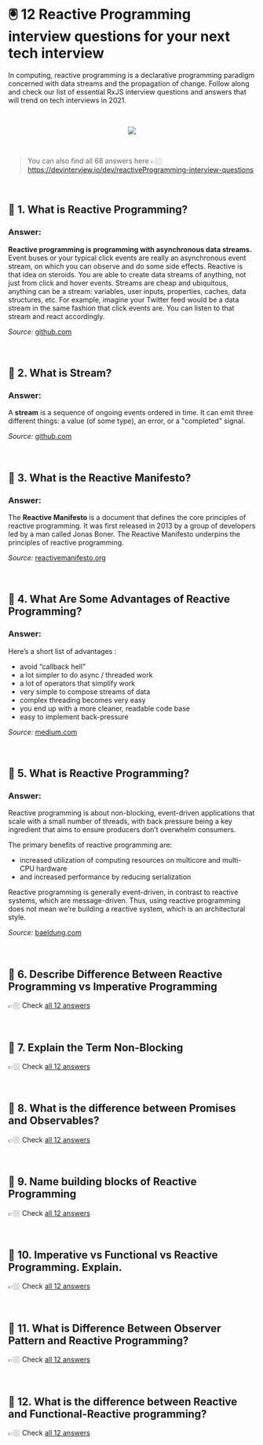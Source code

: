 # 🖲 12 Reactive Programming interview questions for your next tech interview

In computing, reactive programming is a declarative programming paradigm concerned with data streams and the propagation of change.  Follow along and check our list of essential RxJS interview questions and answers that will trend on tech interviews in 2021.

</br>

<p align="center">
  <a href="https://devinterview.io/">
  <img src="https://source.unsplash.com/collection/52661698/600x300">
  </a>
</p>

</br>

> You can also find all 68 answers here 👉🏼 https://devinterview.io/dev/reactiveProgramming-interview-questions

</br>

<div data-v-4865b274="" data-v-43a77f0d=""><div data-v-4865b274=""><h2 data-v-4865b274="">🔹 1. What is Reactive Programming?</h2></div> <div data-v-4865b274=""><h3 data-v-4865b274="">Answer:</h3> <div data-v-4865b274=""><div><div><div class="AnswerBody"><p><strong>Reactive programming is programming with asynchronous data streams.</strong> Event buses or your typical click events are really an asynchronous event stream, on which you can observe and do some side effects. Reactive is that idea on steroids. You are able to create data streams of anything, not just from click and hover events. Streams are cheap and ubiquitous, anything can be a stream: variables, user inputs, properties, caches, data structures, etc. For example, imagine your Twitter feed would be a data stream in the same fashion that click events are. You can listen to that stream and react accordingly.</p></div></div><div class="row my-2"><div><span><i>Source:</i>&nbsp;<span><a href="https://gist.github.com/staltz/868e7e9bc2a7b8c1f754" rel="noreferrer" target="_blank" title="What is Reactive Programming? Interview Questions Source To Answer">github.com</a></span></span>&nbsp; &nbsp;</div></div></div></div></div> <br data-v-4865b274=""><br data-v-4865b274=""></div><div data-v-4865b274="" data-v-43a77f0d=""><div data-v-4865b274=""><h2 data-v-4865b274="">🔹 2. What is Stream?</h2></div> <div data-v-4865b274=""><h3 data-v-4865b274="">Answer:</h3> <div data-v-4865b274=""><div><div><div class="AnswerBody"><p>A <strong>stream</strong> is a sequence of ongoing events ordered in time. It can emit three different things: a value (of some type), an error, or a "completed" signal. </p><p></p><div><div><div><div></div></div></div></div><p></p></div></div><div class="row my-2"><div><span><i>Source:</i>&nbsp;<span><a href="https://gist.github.com/staltz/868e7e9bc2a7b8c1f754" rel="noreferrer" target="_blank" title="What is Stream? Interview Questions Source To Answer">github.com</a></span></span>&nbsp; &nbsp;</div></div></div></div></div> <br data-v-4865b274=""><br data-v-4865b274=""></div><div data-v-4865b274="" data-v-43a77f0d=""><div data-v-4865b274=""><h2 data-v-4865b274="">🔹 3. What is the Reactive Manifesto?</h2></div> <div data-v-4865b274=""><h3 data-v-4865b274="">Answer:</h3> <div data-v-4865b274=""><div><div><div class="AnswerBody"><p>The <strong>Reactive Manifesto</strong> is a document that defines the core principles of reactive programming. It was first released in 2013 by a group of developers led by a man called Jonas Boner. The Reactive Manifesto underpins the principles of reactive programming.</p></div></div><div class="row my-2"><div><span><i>Source:</i>&nbsp;<span><a href="https://www.reactivemanifesto.org/" rel="noreferrer" target="_blank" title="What is the Reactive Manifesto?  Interview Questions Source To Answer">reactivemanifesto.org</a></span></span>&nbsp; &nbsp;</div></div></div></div></div> <br data-v-4865b274=""><br data-v-4865b274=""></div><div data-v-4865b274="" data-v-43a77f0d=""><div data-v-4865b274=""><h2 data-v-4865b274="">🔹 4. What Are Some Advantages of Reactive Programming?</h2></div> <div data-v-4865b274=""><h3 data-v-4865b274="">Answer:</h3> <div data-v-4865b274=""><div><div><div class="AnswerBody"><p>Here’s a short list of advantages&nbsp;:</p><ul><li>avoid “callback hell”</li><li>a lot simpler to do async / threaded work</li><li>a lot of operators that simplify work</li><li>very simple to compose streams of data</li><li>complex threading becomes very easy</li><li>you end up with a more cleaner, readable code base</li><li>easy to implement back-pressure</li></ul></div></div><div class="row my-2"><div><span><i>Source:</i>&nbsp;<span><a href="https://medium.com/corebuild-software/why-you-should-learn-reactive-programming-51b6ffc31425" rel="noreferrer" target="_blank" title="What Are Some Advantages of Reactive Programming? Interview Questions Source To Answer">medium.com</a></span></span>&nbsp; &nbsp;</div></div></div></div></div> <br data-v-4865b274=""><br data-v-4865b274=""></div><div data-v-4865b274="" data-v-43a77f0d=""><div data-v-4865b274=""><h2 data-v-4865b274="">🔹 5. What is Reactive Programming?</h2></div> <div data-v-4865b274=""><h3 data-v-4865b274="">Answer:</h3> <div data-v-4865b274=""><div><div><div class="AnswerBody"><p>Reactive programming is about non-blocking, event-driven applications that scale with a small number of threads, with back pressure being a key ingredient that aims to ensure producers don’t overwhelm consumers.</p><p>The primary benefits of reactive programming are:</p><ul><li>increased utilization of computing resources on multicore and multi-CPU hardware</li><li>and increased performance by reducing serialization</li></ul><p>Reactive programming is generally event-driven, in contrast to reactive systems, which are&nbsp;message-driven. Thus, using reactive programming does not mean we’re building a reactive system, which is an architectural style.</p></div></div><div class="row my-2"><div><span><i>Source:</i>&nbsp;<span><a href="https://www.baeldung.com/spring-interview-questions" rel="noreferrer" target="_blank" title="What is Reactive Programming? Interview Questions Source To Answer">baeldung.com</a></span></span>&nbsp; &nbsp;</div></div></div></div></div> <br data-v-4865b274=""><br data-v-4865b274=""></div><div data-v-4865b274="" data-v-43a77f0d=""><div data-v-4865b274=""><h2 data-v-4865b274="">🔹 6. Describe Difference Between Reactive Programming vs Imperative Programming</h2></div> <div data-v-4865b274="">
    👉🏼 Check
    <a data-v-4865b274="" href="https://devinterview.io/dev/reactiveProgramming-interview-questions">all 12 answers</a></div> <br data-v-4865b274=""><br data-v-4865b274=""></div><div data-v-4865b274="" data-v-43a77f0d=""><div data-v-4865b274=""><h2 data-v-4865b274="">🔹 7. Explain the Term Non-Blocking</h2></div> <div data-v-4865b274="">
    👉🏼 Check
    <a data-v-4865b274="" href="https://devinterview.io/dev/reactiveProgramming-interview-questions">all 12 answers</a></div> <br data-v-4865b274=""><br data-v-4865b274=""></div><div data-v-4865b274="" data-v-43a77f0d=""><div data-v-4865b274=""><h2 data-v-4865b274="">🔹 8. What is the difference between Promises and Observables?</h2></div> <div data-v-4865b274="">
    👉🏼 Check
    <a data-v-4865b274="" href="https://devinterview.io/dev/reactiveProgramming-interview-questions">all 12 answers</a></div> <br data-v-4865b274=""><br data-v-4865b274=""></div><div data-v-4865b274="" data-v-43a77f0d=""><div data-v-4865b274=""><h2 data-v-4865b274="">🔹 9. Name building blocks of Reactive Programming</h2></div> <div data-v-4865b274="">
    👉🏼 Check
    <a data-v-4865b274="" href="https://devinterview.io/dev/reactiveProgramming-interview-questions">all 12 answers</a></div> <br data-v-4865b274=""><br data-v-4865b274=""></div><div data-v-4865b274="" data-v-43a77f0d=""><div data-v-4865b274=""><h2 data-v-4865b274="">🔹 10. Imperative vs Functional vs Reactive Programming. Explain.</h2></div> <div data-v-4865b274="">
    👉🏼 Check
    <a data-v-4865b274="" href="https://devinterview.io/dev/reactiveProgramming-interview-questions">all 12 answers</a></div> <br data-v-4865b274=""><br data-v-4865b274=""></div><div data-v-4865b274="" data-v-43a77f0d=""><div data-v-4865b274=""><h2 data-v-4865b274="">🔹 11. What is Difference Between Observer Pattern and Reactive Programming?</h2></div> <div data-v-4865b274="">
    👉🏼 Check
    <a data-v-4865b274="" href="https://devinterview.io/dev/reactiveProgramming-interview-questions">all 12 answers</a></div> <br data-v-4865b274=""><br data-v-4865b274=""></div><div data-v-4865b274="" data-v-43a77f0d=""><div data-v-4865b274=""><h2 data-v-4865b274="">🔹 12. What is the difference between Reactive and Functional-Reactive programming?</h2></div> <div data-v-4865b274="">
    👉🏼 Check
    <a data-v-4865b274="" href="https://devinterview.io/dev/reactiveProgramming-interview-questions">all 12 answers</a></div> <br data-v-4865b274=""><br data-v-4865b274=""></div></div>
